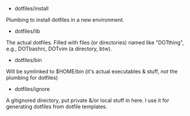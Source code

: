 * dotfiles/install

Plumbing to install dotfiles in a new environment.

* dotfiles/lib

The actual dotfiles.  Filled with files (or directories) named like
"DOTthing", e.g., DOTbashrc, DOTvim (a directory, btw).

* dotfiles/bin

Will be symlinked to $HOME/bin (it's actual executables & stuff, *not* the
plumbing for dotfiles)

* dotfiles/ignore

A gitignored directory, put private &/or local stuff in here.  I use it for
generating dotfiles from dotfile templates.
